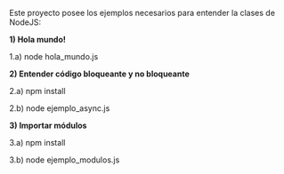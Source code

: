 Este proyecto posee los ejemplos necesarios para entender la clases de NodeJS:

__1) Hola mundo!__

1.a) node hola_mundo.js


__2) Entender código bloqueante y no bloqueante__

2.a) npm install

2.b) node ejemplo_async.js


__3) Importar módulos__

3.a) npm install

3.b) node ejemplo_modulos.js

